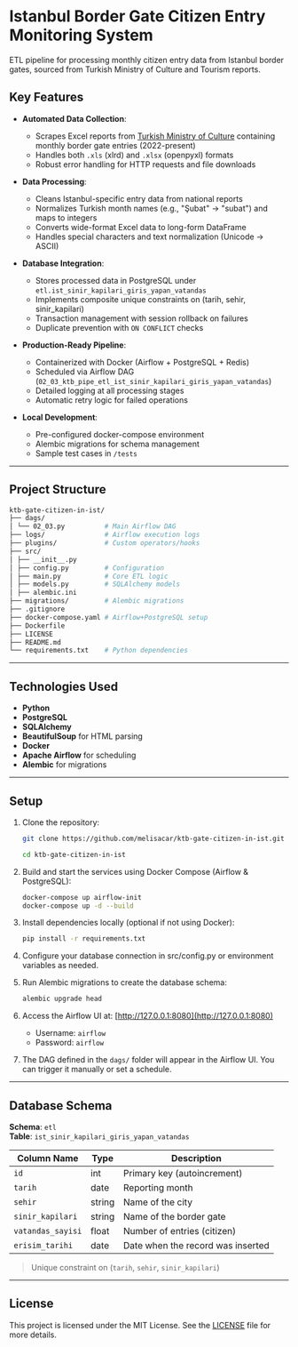 # Istanbul Border Gate Citizen Entry Monitoring System

ETL pipeline for processing monthly citizen entry data from Istanbul border gates, sourced from Turkish Ministry of Culture and Tourism reports.

## Key Features

- **Automated Data Collection**:
  - Scrapes Excel reports from [Turkish Ministry of Culture](https://yigm.ktb.gov.tr/) containing monthly border gate entries (2022-present)
  - Handles both `.xls` (xlrd) and `.xlsx` (openpyxl) formats
  - Robust error handling for HTTP requests and file downloads

- **Data Processing**:
  - Cleans Istanbul-specific entry data from national reports
  - Normalizes Turkish month names (e.g., "Şubat" → "subat") and maps to integers
  - Converts wide-format Excel data to long-form DataFrame
  - Handles special characters and text normalization (Unicode → ASCII)

- **Database Integration**:
  - Stores processed data in PostgreSQL under `etl.ist_sinir_kapilari_giris_yapan_vatandas`
  - Implements composite unique constraints on (tarih, sehir, sinir_kapilari)
  - Transaction management with session rollback on failures
  - Duplicate prevention with `ON CONFLICT` checks

- **Production-Ready Pipeline**:
  - Containerized with Docker (Airflow + PostgreSQL + Redis)
  - Scheduled via Airflow DAG (`02_03_ktb_pipe_etl_ist_sinir_kapilari_giris_yapan_vatandas`)
  - Detailed logging at all processing stages
  - Automatic retry logic for failed operations

- **Local Development**:
  - Pre-configured docker-compose environment
  - Alembic migrations for schema management
  - Sample test cases in `/tests`

---

## Project Structure

```bash
ktb-gate-citizen-in-ist/
├── dags/
│ └── 02_03.py          # Main Airflow DAG
├── logs/               # Airflow execution logs
├── plugins/            # Custom operators/hooks
├── src/
│ ├── __init__.py
│ ├── config.py         # Configuration
│ ├── main.py           # Core ETL logic
│ ├── models.py         # SQLAlchemy models
│ ├── alembic.ini       
├── migrations/         # Alembic migrations
├── .gitignore
├── docker-compose.yaml # Airflow+PostgreSQL setup
├── Dockerfile
├── LICENSE
├── README.md
└── requirements.txt    # Python dependencies
```

---

## Technologies Used

- **Python**
- **PostgreSQL**
- **SQLAlchemy**
- **BeautifulSoup** for HTML parsing
- **Docker**
- **Apache Airflow** for scheduling
- **Alembic** for migrations

---

## Setup

1. Clone the repository:

    ```bash
    git clone https://github.com/melisacar/ktb-gate-citizen-in-ist.git
    ```

    ```bash
    cd ktb-gate-citizen-in-ist
    ```

2. Build and start the services using Docker Compose (Airflow & PostgreSQL):

    ```bash
    docker-compose up airflow-init
    docker-compose up -d --build
    ```

3. Install dependencies locally (optional if not using Docker):

    ```bash
    pip install -r requirements.txt
    ```

4. Configure your database connection in src/config.py or environment variables as needed.

5. Run Alembic migrations to create the database schema:

    ```bash
    alembic upgrade head
    ```

6. Access the Airflow UI at: [http://127.0.0.1:8080](http://127.0.0.1:8080)

    - Username: `airflow`
    - Password: `airflow`

7. The DAG defined in the `dags/` folder will appear in the Airflow UI. You can trigger it manually or set a schedule.

---

## Database Schema

**Schema**: `etl`  
**Table**: `ist_sinir_kapilari_giris_yapan_vatandas`

| Column Name        | Type    | Description                              |
|--------------------|---------|------------------------------------------|
| `id`               | int     | Primary key (autoincrement)              |
| `tarih`            | date    | Reporting month                          |
| `sehir`            | string  | Name of the city                         |
| `sinir_kapilari`   | string  | Name of the border gate                  |
| `vatandas_sayisi`  | float   | Number of entries (citizen)              |
| `erisim_tarihi`    | date    | Date when the record was inserted        |

> Unique constraint on (`tarih`, `sehir`, `sinir_kapilari`)

---

## License

This project is licensed under the MIT License. See the [LICENSE](./LICENSE) file for more details.
